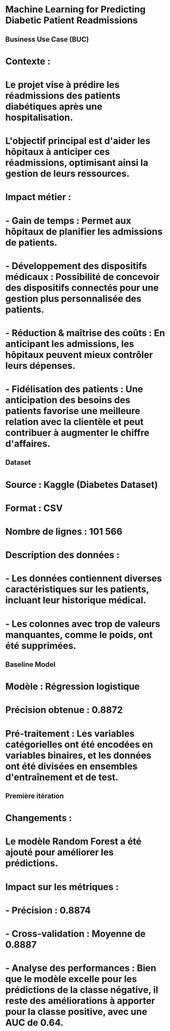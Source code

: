 # Machine Learning for Predicting Diabetic Patient Readmissions

## Business Use Case (BUC)

# Contexte :
# Le projet vise à prédire les réadmissions des patients diabétiques après une hospitalisation. 
# L'objectif principal est d'aider les hôpitaux à anticiper ces réadmissions, optimisant ainsi la gestion de leurs ressources.

# Impact métier :
# - Gain de temps : Permet aux hôpitaux de planifier les admissions de patients.
# - Développement des dispositifs médicaux : Possibilité de concevoir des dispositifs connectés pour une gestion plus personnalisée des patients.
# - Réduction & maîtrise des coûts : En anticipant les admissions, les hôpitaux peuvent mieux contrôler leurs dépenses.
# - Fidélisation des patients : Une anticipation des besoins des patients favorise une meilleure relation avec la clientèle et peut contribuer à augmenter le chiffre d'affaires.

## Dataset

# Source : Kaggle (Diabetes Dataset)
# Format : CSV
# Nombre de lignes : 101 566
# Description des données :
# - Les données contiennent diverses caractéristiques sur les patients, incluant leur historique médical.
# - Les colonnes avec trop de valeurs manquantes, comme le poids, ont été supprimées.

## Baseline Model

# Modèle : Régression logistique
# Précision obtenue : 0.8872
# Pré-traitement : Les variables catégorielles ont été encodées en variables binaires, et les données ont été divisées en ensembles d'entraînement et de test.

## Première itération

# Changements :
# Le modèle Random Forest a été ajouté pour améliorer les prédictions.

# Impact sur les métriques :
# - Précision : 0.8874
# - Cross-validation : Moyenne de 0.8887
# - Analyse des performances : Bien que le modèle excelle pour les prédictions de la classe négative, il reste des améliorations à apporter pour la classe positive, avec une AUC de 0.64.
